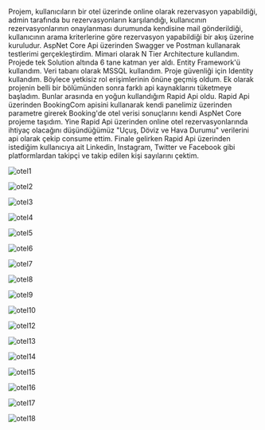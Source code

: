 Projem, kullanıcıların bir otel üzerinde online olarak rezervasyon yapabildiği, admin tarafında bu rezervasyonların karşılandığı, kullanıcının rezervasyonlarının onaylanması durumunda kendisine mail gönderildiği, kullanıcının arama kriterlerine göre rezervasyon yapabildiği bir akış üzerine kuruludur.
AspNet Core Api üzerinden Swagger ve Postman kullanarak testlerimi gerçekleştirdim.
Mimari olarak N Tier Architecture kullandım. Projede tek Solution altında 6 tane katman yer aldı. Entity Framework'ü kullandım.
Veri tabanı olarak MSSQL kullandım.
Proje güvenliği için Identity kullandım. Böylece yetkisiz rol erişimlerinin önüne geçmiş oldum.
Ek olarak projenin belli bir bölümünden sonra farklı api kaynaklarını tüketmeye başladım. Bunlar arasında en yoğun kullandığım Rapid Api oldu. 
Rapid Api üzerinden BookingCom apisini kullanarak kendi panelimiz üzerinden parametre girerek Booking'de otel verisi sonuçlarını kendi AspNet Core projeme taşıdım.
Yine Rapid Api üzerinden online otel rezervasyonlarında ihtiyaç olacağını düşündüğümüz "Uçuş, Döviz ve Hava Durumu" verilerini api olarak çekip consume ettim.
Finale gelirken Rapid Api üzerinden istediğim kullanıcıya ait Linkedin, Instagram, Twitter ve Facebook gibi platformlardan takipçi ve takip edilen kişi sayılarını çektim.

![otel1](https://github.com/mertcansaltas/Otel-Rezervasyon-Projesi/assets/150259943/2bb35107-3f2d-4c8c-a96c-4f82793b6328)

![otel2](https://github.com/mertcansaltas/Otel-Rezervasyon-Projesi/assets/150259943/f610f1b7-13be-4383-847a-2da5e7fc6aac)

![otel3](https://github.com/mertcansaltas/Otel-Rezervasyon-Projesi/assets/150259943/f431576e-17e8-4281-ac82-1994346c2310)

![otel4](https://github.com/mertcansaltas/Otel-Rezervasyon-Projesi/assets/150259943/9b0be74b-1fed-4f2a-8bb8-17417ec51eb3)

![otel5](https://github.com/mertcansaltas/Otel-Rezervasyon-Projesi/assets/150259943/f6f30e6d-641e-427d-b22f-6eef29013f9a)

![otel6](https://github.com/mertcansaltas/Otel-Rezervasyon-Projesi/assets/150259943/70e37ec1-8c37-43d3-b561-2de12d2f1d2f)

![otel7](https://github.com/mertcansaltas/Otel-Rezervasyon-Projesi/assets/150259943/b56d2b8d-6b7e-48c6-aeeb-876618e698f7)

![otel8](https://github.com/mertcansaltas/Otel-Rezervasyon-Projesi/assets/150259943/a786c138-a8b1-486f-9bb6-8aac45a04e6b)

![otel9](https://github.com/mertcansaltas/Otel-Rezervasyon-Projesi/assets/150259943/1f044c70-4beb-4d57-9fdd-c4c49e97435b)

![otel10](https://github.com/mertcansaltas/Otel-Rezervasyon-Projesi/assets/150259943/35858a23-4800-4a7d-960f-612d50f60672)

![otel12](https://github.com/mertcansaltas/Otel-Rezervasyon-Projesi/assets/150259943/567529f5-3445-4e57-a24a-f1bc6b7aeb8c)

![otel13](https://github.com/mertcansaltas/Otel-Rezervasyon-Projesi/assets/150259943/51a36f15-5e56-4743-95d0-3efade6a2c19)

![otel14](https://github.com/mertcansaltas/Otel-Rezervasyon-Projesi/assets/150259943/8484a604-ad76-405e-b375-1177b7e31d9b)

![otel15](https://github.com/mertcansaltas/Otel-Rezervasyon-Projesi/assets/150259943/67a90b1f-f467-4617-811b-a5c7c326a62f)

![otel16](https://github.com/mertcansaltas/Otel-Rezervasyon-Projesi/assets/150259943/67efad03-7ee5-4fda-8df5-88de427158ce)

![otel17](https://github.com/mertcansaltas/Otel-Rezervasyon-Projesi/assets/150259943/2a80144a-0d1f-4ba8-a211-eda3d8d81f27)

![otel18](https://github.com/mertcansaltas/Otel-Rezervasyon-Projesi/assets/150259943/218c4b52-0ce2-4820-acf6-1e94206e2f17)



